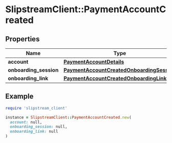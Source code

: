 # SlipstreamClient::PaymentAccountCreated

## Properties

| Name | Type | Description | Notes |
| ---- | ---- | ----------- | ----- |
| **account** | [**PaymentAccountDetails**](PaymentAccountDetails.md) |  | [optional] |
| **onboarding_session** | [**PaymentAccountCreatedOnboardingSession**](PaymentAccountCreatedOnboardingSession.md) |  | [optional] |
| **onboarding_link** | [**PaymentAccountCreatedOnboardingLink**](PaymentAccountCreatedOnboardingLink.md) |  | [optional] |

## Example

```ruby
require 'slipstream_client'

instance = SlipstreamClient::PaymentAccountCreated.new(
  account: null,
  onboarding_session: null,
  onboarding_link: null
)
```

